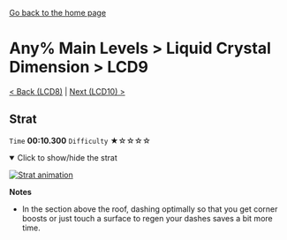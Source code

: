 [Go back to the home page](https://github.com/Doublevil/scbspeedrun)

# Any% Main Levels > Liquid Crystal Dimension > LCD9

[< Back (LCD8)](https://github.com/Doublevil/scbspeedrun/blob/main/levels/any_ml/LCD/LCD8.md) | [Next (LCD10) >](https://github.com/Doublevil/scbspeedrun/blob/main/levels/any_ml/LCD/LCD10.md)

## Strat

`Time` **00:10.300** `Difficulty` ★☆☆☆☆
<details open>
  <summary>Click to show/hide the strat</summary>

  [![Strat animation](https://github.com/Doublevil/scbspeedrun/blob/main/media/levels/LCD/LCD9_Strat.webp)](https://github.com/Doublevil/scbspeedrun/blob/main/media/levels/LCD/LCD9_Strat.mp4?raw=true)

  **Notes**
  - In the section above the roof, dashing optimally so that you get corner boosts or just touch a surface to regen your dashes saves a bit more time.
</details>
